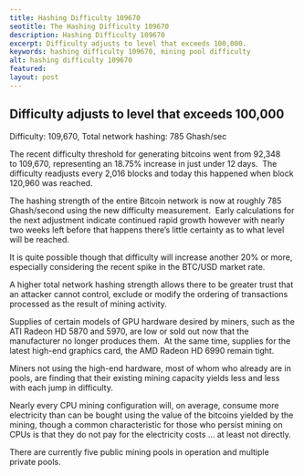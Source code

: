 ```yaml
---
title: Hashing Difficulty 109670
seotitle: The Hashing Difficulty 109670
description: Hashing Difficulty 109670
excerpt: Difficulty adjusts to level that exceeds 100,000.
keywords: hashing difficulty 109670, mining pool difficulty
alt: hashing difficulty 109670
featured: 
layout: post
---
```


<h2>Difficulty adjusts to level that exceeds 100,000</h2>

<p>Difficulty: 109,670, Total network hashing: 785 Ghash/sec<p>

<p>The recent difficulty threshold for generating bitcoins went from 92,348 to 109,670, representing an 18.75% increase in just under 12 days.  The difficulty readjusts every 2,016 blocks and today this happened when block 120,960 was reached.<p>

<p>The hashing strength of the entire Bitcoin network is now at roughly 785 Ghash/second using the new difficulty measurement.  Early calculations for the next adjustment indicate continued rapid growth however with nearly two weeks left before that happens there’s little certainty as to what level will be reached.  <p>

<p>It is quite possible though that difficulty will increase another 20% or more, especially considering the recent spike in the BTC/USD market rate.<p>

<p>A higher total network hashing strength allows there to be greater trust that an attacker cannot control, exclude or modify the ordering of transactions processed as the result of mining activity.<p>

<p>Supplies of certain models of GPU hardware desired by miners, such as the ATI Radeon HD 5870 and 5970, are low or sold out now that the manufacturer no longer produces them.  At the same time, supplies for the latest high-end graphics card, the AMD Radeon HD 6990 remain tight.<p>

<p>Miners not using the high-end hardware, most of whom who already are in pools, are finding that their existing mining capacity yields less and less with each jump in difficulty.<p>

<p>Nearly every CPU mining configuration will, on average, consume more electricity than can be bought using the value of the bitcoins yielded by the mining, though a common characteristic for those who persist mining on CPUs is that they do not pay for the electricity costs … at least not directly.<p>

<p>There are currently five public mining pools in operation and multiple private pools.<p>

